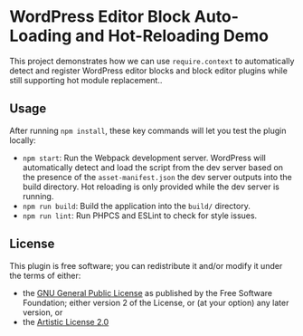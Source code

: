 # WordPress Editor Block Auto-Loading and Hot-Reloading Demo

This project demonstrates how we can use `require.context` to automatically detect and register WordPress editor blocks and block editor plugins while still supporting hot module replacement..

## Usage

After running `npm install`, these key commands will let you test the plugin locally:

- `npm start`: Run the Webpack development server. WordPress will automatically detect and load the script from the dev server based on the presence of the `asset-manifest.json` the dev server outputs into the build directory. Hot reloading is only provided while the dev server is running.
- `npm run build`: Build the application into the `build/` directory.
- `npm run lint`: Run PHPCS and ESLint to check for style issues.

## License

This plugin is free software; you can redistribute it and/or modify it under the terms of either:

- the [GNU General Public License](LICENSE.md#gnu-general-public-license) as published by the Free Software Foundation; either version 2 of the License, or (at your option) any later version, or
- the [Artistic License 2.0](LICENSE.md#artistic-license-20)
